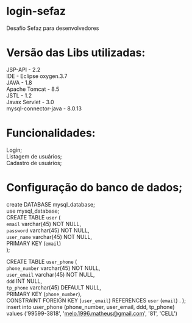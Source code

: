 # login-sefaz  
Desafio Sefaz para desenvolvedores  
  
# Versão das Libs utilizadas:  
JSP-API - 2.2  
IDE - Eclipse oxygen.3.7  
JAVA - 1.8  
Apache Tomcat - 8.5  
JSTL - 1.2  
Javax Servlet - 3.0  
mysql-connector-java - 8.0.13  
  
# Funcionalidades:  
Login;  
Listagem de usuários;  
Cadastro de usuários;  
  
# Configuração do banco de dados;  
create DATABASE mysql_database;  
use mysql_database;  
CREATE TABLE `user` (  
  `email` varchar(45) NOT NULL,  
  `password` varchar(45) NOT NULL,  
  `user_name` varchar(45) NOT NULL,  
  PRIMARY KEY (`email`)  
);  
  
CREATE TABLE `user_phone` (  
	`phone_number` varchar(45) NOT NULL,  
	`user_email` varchar(45) NOT NULL,  
  	`ddd` INT NULL,  
  	`tp_phone` varchar(45) DEFAULT NULL,  
  	PRIMARY KEY (`phone_number`),  
	CONSTRAINT FOREIGN KEY (`user_email`) REFERENCES `user` (`email`) . 
);  
insert into user_phone (phone_number, user_email, ddd, tp_phone)  
values ('99599-3818', 'melo.1996.matheus@gmail.com', '81', 'CELL')
